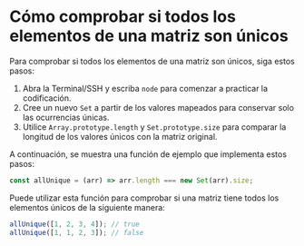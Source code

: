# Cómo comprobar si todos los elementos de una matriz son únicos

Para comprobar si todos los elementos de una matriz son únicos, siga estos pasos:

1. Abra la Terminal/SSH y escriba `node` para comenzar a practicar la codificación.
2. Cree un nuevo `Set` a partir de los valores mapeados para conservar solo las ocurrencias únicas.
3. Utilice `Array.prototype.length` y `Set.prototype.size` para comparar la longitud de los valores únicos con la matriz original.

A continuación, se muestra una función de ejemplo que implementa estos pasos:

```js
const allUnique = (arr) => arr.length === new Set(arr).size;
```

Puede utilizar esta función para comprobar si una matriz tiene todos los elementos únicos de la siguiente manera:

```js
allUnique([1, 2, 3, 4]); // true
allUnique([1, 1, 2, 3]); // false
```

